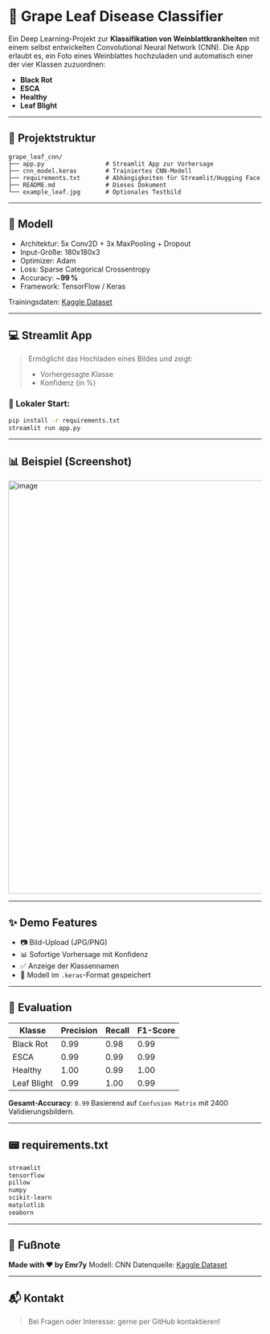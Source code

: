 # 🍇 Grape Leaf Disease Classifier

Ein Deep Learning-Projekt zur **Klassifikation von Weinblattkrankheiten** mit einem selbst entwickelten Convolutional Neural Network (CNN).
Die App erlaubt es, ein Foto eines Weinblattes hochzuladen und automatisch einer der vier Klassen zuzuordnen:

* **Black Rot**
* **ESCA**
* **Healthy**
* **Leaf Blight**

---

## 📁 Projektstruktur

```
grape_leaf_cnn/
├── app.py                 # Streamlit App zur Vorhersage
├── cnn_model.keras        # Trainiertes CNN-Modell
├── requirements.txt       # Abhängigkeiten für Streamlit/Hugging Face
├── README.md              # Dieses Dokument
└── example_leaf.jpg       # Optionales Testbild
```

---

## 🧠 Modell

* Architektur: 5x Conv2D + 3x MaxPooling + Dropout
* Input-Größe: 180x180x3
* Optimizer: Adam
* Loss: Sparse Categorical Crossentropy
* Accuracy: \~**99 %**
* Framework: TensorFlow / Keras

Trainingsdaten: [Kaggle Dataset](https://www.kaggle.com/datasets/rm1000/augmented-grape-disease-detection-dataset)

---

## 💻 Streamlit App

> Ermöglicht das Hochladen eines Bildes und zeigt:
>
> * Vorhergesagte Klasse
> * Konfidenz (in %)

### 🔧 Lokaler Start:

```bash
pip install -r requirements.txt
streamlit run app.py
```

---

## 📊 Beispiel (Screenshot)

<img width="622" height="823" alt="image" src="https://github.com/user-attachments/assets/f65b2ff1-62fc-4024-9789-9aa234f8d5da" />


---

## ✨ Demo Features

* 📷 Bild-Upload (JPG/PNG)
* 📊 Sofortige Vorhersage mit Konfidenz
* ✅ Anzeige der Klassennamen
* 📀 Modell im `.keras`-Format gespeichert

---

## 🧠 Evaluation

| Klasse      | Precision | Recall | F1-Score |
| ----------- | --------- | ------ | -------- |
| Black Rot   | 0.99      | 0.98   | 0.99     |
| ESCA        | 0.99      | 0.99   | 0.99     |
| Healthy     | 1.00      | 0.99   | 1.00     |
| Leaf Blight | 0.99      | 1.00   | 0.99     |

**Gesamt-Accuracy**: `0.99`
Basierend auf `Confusion Matrix` mit 2400 Validierungsbildern.

---

## 📟 requirements.txt

```txt
streamlit
tensorflow
pillow
numpy
scikit-learn
matplotlib
seaborn
```

---

## 📌 Fußnote

**Made with ❤️ by Emr7y**
Modell: CNN
Datenquelle: [Kaggle Dataset](https://www.kaggle.com/datasets/rm1000/augmented-grape-disease-detection-dataset)

---

## 📬 Kontakt

> Bei Fragen oder Interesse: gerne per GitHub kontaktieren!
